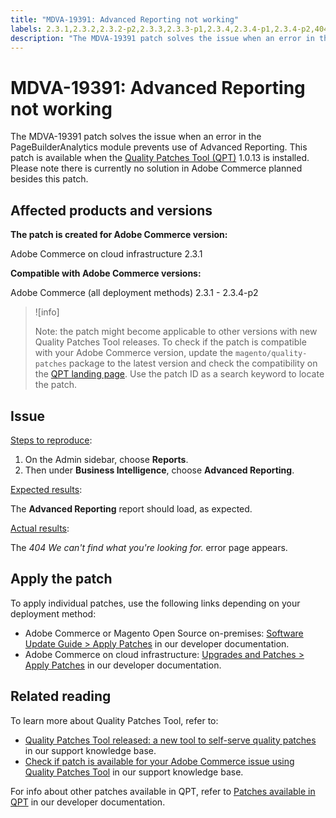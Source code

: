 ```yaml
---
title: "MDVA-19391: Advanced Reporting not working"
labels: 2.3.1,2.3.2,2.3.2-p2,2.3.3,2.3.3-p1,2.3.4,2.3.4-p1,2.3.4-p2,404 error,Advanced Reporting,QPT 1.0.13,QPT patches,Magento Commerce,Magento Commerce Cloud,Quality Patches Tool,PageBuilderAnalytics module,Adobe Commerce,cloud infrastructure,on-premises
description: "The MDVA-19391 patch solves the issue when an error in the PageBuilderAnalytics module prevents use of Advanced Reporting. This patch is available when the [Quality Patches Tool (QPT)](https://devdocs.magento.com/guides/v2.4/comp-mgr/patching.html#mqp) 1.0.13 is installed. Please note there is currently no solution in Adobe Commerce planned besides this patch."
---
```


# MDVA-19391: Advanced Reporting not working

The MDVA-19391 patch solves the issue when an error in the PageBuilderAnalytics module prevents use of Advanced Reporting. This patch is available when the [Quality Patches Tool (QPT)](https://devdocs.magento.com/guides/v2.4/comp-mgr/patching.html#mqp) 1.0.13 is installed. Please note there is currently no solution in Adobe Commerce planned besides this patch.

## Affected products and versions

**The patch is created for Adobe Commerce version:**

Adobe Commerce on cloud infrastructure 2.3.1

**Compatible with Adobe Commerce versions:**

Adobe Commerce (all deployment methods) 2.3.1 - 2.3.4-p2

>![info]
>
 >Note: the patch might become applicable to other versions with new Quality Patches Tool releases. To check if the patch is compatible with your Adobe Commerce version, update the `magento/quality-patches` package to the latest version and check the compatibility on the [QPT landing page](https://devdocs.magento.com/quality-patches/tool.html#patch-grid). Use the patch ID as a search keyword to locate the patch.

## Issue

<u>Steps to reproduce</u>:

1. On the Admin sidebar, choose **Reports**.
1. Then under **Business Intelligence**, choose **Advanced Reporting**.

<u>Expected results</u>:

The **Advanced Reporting** report should load, as expected.

<u>Actual results</u>:

The *404 We can't find what you're looking for.* error page appears.

## Apply the patch

To apply individual patches, use the following links depending on your deployment method:

* Adobe Commerce or Magento Open Source on-premises: [Software Update Guide > Apply Patches](https://devdocs.magento.com/guides/v2.4/comp-mgr/patching/mqp.html) in our developer documentation.
* Adobe Commerce on cloud infrastructure: [Upgrades and Patches > Apply Patches](https://devdocs.magento.com/cloud/project/project-patch.html) in our developer documentation.

## Related reading

To learn more about Quality Patches Tool, refer to:

* [Quality Patches Tool released: a new tool to self-serve quality patches](https://support.magento.com/hc/en-us/articles/360047139492) in our support knowledge base.
* [Check if patch is available for your Adobe Commerce issue using Quality Patches Tool](https://support.magento.com/hc/en-us/articles/360047125252) in our support knowledge base.

For info about other patches available in QPT, refer to [Patches available in QPT](https://devdocs.magento.com/quality-patches/tool.html#patch-grid) in our developer documentation.